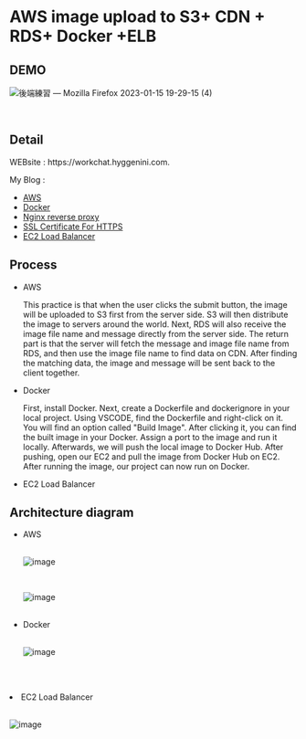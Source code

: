 <h1>AWS image upload to S3+ CDN + RDS+ Docker +ELB</h1>
<h2>DEMO</h2>

![後端練習 — Mozilla Firefox 2023-01-15 19-29-15 (4)](https://user-images.githubusercontent.com/111422800/212543571-34ac1fc9-1dd0-40cd-a468-0037ee0621a7.gif)


 <br>
<h2>Detail</h2>
  <p> WEBsite : https://workchat.hyggenini.com.</p>
  <p> My Blog :</p>
      <ul>
        <li><a href="https://hyggenini.com/aws-%e5%9c%96%e7%89%87%e4%b8%8a%e5%82%b3s3cdn%e5%bf%ab%e5%8f%96rds%e8%b3%87%e6%96%99%e5%ba%ab/">AWS</a></li>
        <li><a href="https://hyggenini.com/%e6%9c%ac%e5%9c%b0%e5%b0%88%e6%a1%88%e9%80%8f%e9%81%8edocker%e5%9c%a8ec2%e9%81%8b%e8%a1%8c/">Docker</a></li>
        <li><a href="https://hyggenini.com/linux-ubuntunginx%e5%8f%8d%e5%90%91%e4%bb%a3%e7%90%86/">Nginx reverse proxy</a></li>
        <li><a href="https://hyggenini.com/%e5%8f%96%e5%be%97-ssl-%e6%86%91%e8%ad%89%e7%94%a8-https-%e7%9a%84%e6%94%af%e6%8f%b4%e7%b6%b2%e7%ab%99/">SSL Certificate For HTTPS </a></li>
        <li><a href="https://hyggenini.com/ec2-load-balancer-%e7%9a%84%e8%b2%a0%e8%bc%89%e5%b9%b3%e8%a1%a1%e6%9e%b6%e6%a7%8b/">EC2 Load Balancer</a></li>
      </ul>
    <h2>Process</h2>
    <ul>
      <li>AWS</li>
        <p>This practice is that when the user clicks the submit button, the image will be uploaded to S3 first from the server side. S3 will then distribute the image to servers around the world. Next, RDS will also receive the image file name and message directly from the server side. The return part is that the server will fetch the message and image file name from RDS, and then use the image file name to find data on CDN. After finding the matching data, the image and message will be sent back to the client together.</p>
      <li>Docker</li>
        <p> First, install Docker. Next, create a Dockerfile and dockerignore in your local project. Using VSCODE, find the Dockerfile and right-click on it. You will find an option called "Build Image". After clicking it, you can find the built image in your Docker. Assign a port to the image and run it locally. Afterwards, we will push the local image to Docker Hub. After pushing, open our EC2 and pull the image from Docker Hub on EC2. After running the image, our project can now run on Docker.</p>
        <li>EC2 Load Balancer</li>
        <p> </p>
    </ul>
    <h2>Architecture diagram</h2>
     <ul>
      <li>AWS</li>
 <br>
 
![image](https://user-images.githubusercontent.com/111422800/213063395-67c98fe4-c6cf-4757-9ac8-48de51f9ae71.png)
 
 <br>
 
 ![image](https://user-images.githubusercontent.com/111422800/213063429-553d8352-6d55-4e5e-888f-7cf25f6857f7.png)

 <br>
      <li>Docker</li>
 <br>
      
![image](https://user-images.githubusercontent.com/111422800/212542020-54190e56-04cd-4d5b-9548-2aa1de0c238e.png) 

<br>
    </ul>
 
  <br>
      <li>EC2 Load Balancer</li>
 <br>
      
![image](https://user-images.githubusercontent.com/111422800/213080958-efa45bb4-d2e3-4754-a1f8-e2c05bac8f0a.png) 

<br>
    </ul>
      


